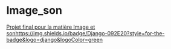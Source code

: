# Image_son
[Projet final pour la matière Image et son](https://img.shields.io/badge/Django-092E20?style=for-the-badge&logo=django&logoColor=green)https://img.shields.io/badge/Django-092E20?style=for-the-badge&logo=django&logoColor=green
